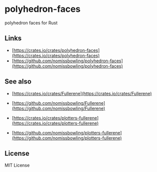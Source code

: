 polyhedron-faces
================

polyhedron faces for Rust


Links
-----

- [https://crates.io/crates/polyhedron-faces](https://crates.io/crates/polyhedron-faces)
- [https://github.com/nomissbowling/polyhedron-faces](https://github.com/nomissbowling/polyhedron-faces)


See also
--------

- [https://crates.io/crates/Fullerene](https://crates.io/crates/Fullerene)
- [https://github.com/nomissbowling/Fullerene](https://github.com/nomissbowling/Fullerene)


- [https://crates.io/crates/plotters-fullerene](https://crates.io/crates/plotters-fullerene)
- [https://github.com/nomissbowling/plotters-fullerene](https://github.com/nomissbowling/plotters-fullerene)


License
-------

MIT License
